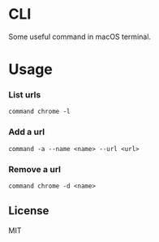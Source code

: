 # CLI
Some useful command in macOS terminal.

# Usage
### List urls
```
command chrome -l
```

### Add a url
```
command -a --name <name> --url <url>
```

### Remove a url
```
command chrome -d <name>
```

## License
MIT
